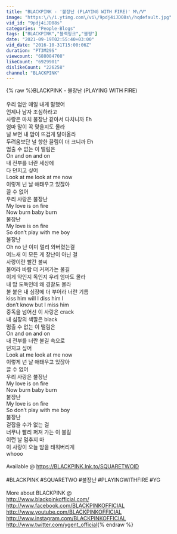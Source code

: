 ```yaml
---
title: "BLACKPINK - '불장난 (PLAYING WITH FIRE)' M\/V"
image: "https:\/\/i.ytimg.com\/vi\/9pdj4iJD08s\/hqdefault.jpg"
vid_id: "9pdj4iJD08s"
categories: "People-Blogs"
tags: ["BLACKPINK","블랙핑크","블핑"]
date: "2021-09-19T02:55:40+03:00"
vid_date: "2016-10-31T15:00:06Z"
duration: "PT3M29S"
viewcount: "688084708"
likeCount: "6929901"
dislikeCount: "226258"
channel: "BLACKPINK"
---
```

{% raw %}BLACKPINK - 불장난 (PLAYING WITH FIRE)<br /><br />우리 엄만 매일 내게 말했어<br />언제나 남자 조심하라고<br />사랑은 마치 불장난 같아서 다치니까 Eh<br />엄마 말이 꼭 맞을지도 몰라<br />널 보면 내 맘이 뜨겁게 달아올라<br />두려움보단 널 향한 끌림이 더 크니까 Eh<br />멈출 수 없는 이 떨림은<br />On and on and on<br />내 전부를 너란 세상에<br />다 던지고 싶어<br />Look at me look at me now<br />이렇게 넌 날 애태우고 있잖아<br />끌 수 없어<br />우리 사랑은 불장난<br />My love is on fire<br />Now burn baby burn<br />불장난<br />My love is on fire<br />So don’t play with me boy<br />불장난<br />Oh no 난 이미 멀리 와버렸는걸<br />어느새 이 모든 게 장난이 아닌 걸<br />사랑이란 빨간 불씨<br />불어라 바람 더 커져가는 불길<br />이게 약인지 독인지 우리 엄마도 몰라<br />내 맘 도둑인데 왜 경찰도 몰라<br />불 붙은 내 심장에 더 부어라 너란 기름<br />kiss him will I diss him I<br />don’t know but I miss him<br />중독을 넘어선 이 사랑은 crack<br />내 심장의 색깔은 black<br />멈출 수 없는 이 떨림은<br />On and on and on<br />내 전부를 너란 불길 속으로<br />던지고 싶어<br />Look at me look at me now<br />이렇게 넌 날 애태우고 있잖아<br />끌 수 없어<br />우리 사랑은 불장난<br />My love is on fire<br />Now burn baby burn<br />불장난<br />My love is on fire<br />So don’t play with me boy<br />불장난<br />걷잡을 수가 없는 걸<br />너무나 빨리 퍼져 가는 이 불길<br />이런 날 멈추지 마<br />이 사랑이 오늘 밤을 태워버리게<br />whooo<br /><br />Available @ <a rel="nofollow" target="blank" href="https://BLACKPINK.lnk.to/SQUARETWOID">https://BLACKPINK.lnk.to/SQUARETWOID</a><br /><br />#BLACKPINK  #SQUARETWO #불장난 #PLAYINGWITHFIRE #YG<br /><br />More about BLACKPINK @<br /><a rel="nofollow" target="blank" href="http://www.blackpinkofficial.com/">http://www.blackpinkofficial.com/</a><br /><a rel="nofollow" target="blank" href="http://www.facebook.com/BLACKPINKOFFICIAL">http://www.facebook.com/BLACKPINKOFFICIAL</a><br /><a rel="nofollow" target="blank" href="http://www.youtube.com/BLACKPINKOFFICIAL">http://www.youtube.com/BLACKPINKOFFICIAL</a><br /><a rel="nofollow" target="blank" href="http://www.instagram.com/BLACKPINKOFFICIAL">http://www.instagram.com/BLACKPINKOFFICIAL</a><br /><a rel="nofollow" target="blank" href="http://www.twitter.com/ygent_official">http://www.twitter.com/ygent_official</a>{% endraw %}

